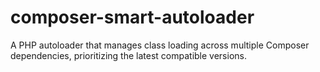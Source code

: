 # composer-smart-autoloader
A PHP autoloader that manages class loading across multiple Composer dependencies, prioritizing the latest compatible versions.
